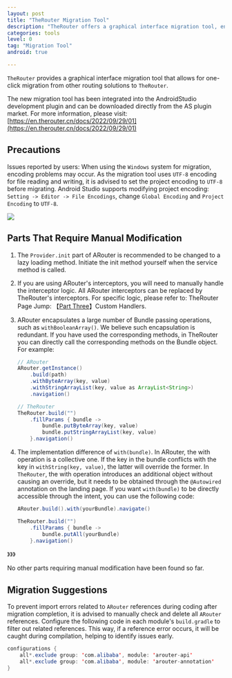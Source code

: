 ```yaml
---
layout: post
title: "TheRouter Migration Tool"
description: "TheRouter offers a graphical interface migration tool, enabling one-click migration from other routing solutions to TheRouter. Currently, it only supports ARouter, with migration from other routing frameworks also in development."
categories: tools
level: 0
tag: "Migration Tool"
android: true

---
```




`TheRouter` provides a graphical interface migration tool that allows for one-click migration from other routing solutions to `TheRouter`.  

The new migration tool has been integrated into the AndroidStudio development plugin and can be downloaded directly from the AS plugin market. For more information, please visit: [https://en.therouter.cn/docs/2022/09/29/01](https://en.therouter.cn/docs/2022/09/29/01)  

## Precautions  

Issues reported by users: When using the `Windows` system for migration, encoding problems may occur. As the migration tool uses `UTF-8` encoding for file reading and writing, it is advised to set the project encoding to `UTF-8` before migrating. Android Studio supports modifying project encoding: `Setting -> Editor -> File Encodings`, change `Global Encoding` and `Project Encoding` to `UTF-8`.   

<img src="{{site.url}}/assets/img/image/encode.jpg" class="blog-img">
  
  
## Parts That Require Manual Modification

1. The `Provider.init` part of ARouter is recommended to be changed to a lazy loading method. Initiate the init method yourself when the service method is called.

2. If you are using ARouter's interceptors, you will need to manually handle the interceptor logic. All ARouter interceptors can be replaced by TheRouter's interceptors. For specific logic, please refer to: TheRouter Page Jump: 【[Part Three](https://en.therouter.cn/docs/2022/08/28/01)】Custom Handlers.

3. ARouter encapsulates a large number of Bundle passing operations, such as `withBooleanArray()`. We believe such encapsulation is redundant. If you have used the corresponding methods, in TheRouter you can directly call the corresponding methods on the Bundle object. For example:

	```java
	// ARouter 
	ARouter.getInstance()
		.build(path)
		.withByteArray(key, value)
		.withStringArrayList(key, value as ArrayList<String>)
		.navigation()
	
	// TheRouter
	TheRouter.build("")
		.fillParams { bundle ->
		    bundle.putByteArray(key, value)
		    bundle.putStringArrayList(key, value)
		}.navigation()
	
	```

4. The implementation difference of `with(bundle)`. In ARouter, the with operation is a collective one. If the key in the bundle conflicts with the key in `withString(key, value)`, the latter will override the former.
In `TheRouter`, the with operation introduces an additional object without causing an override, but it needs to be obtained through the `@Autowired` annotation on the landing page.
If you want `with(bundle)` to be directly accessible through the intent, you can use the following code:

	```java
	ARouter.build().with(yourBundle).navigate()
	
	TheRouter.build("")
		.fillParams { bundle ->
		    bundle.putAll(yourBundle)
		}.navigation()
	
	```
	
》》》

No other parts requiring manual modification have been found so far.

## Migration Suggestions

To prevent import errors related to `ARouter` references during coding after migration completion, it is advised to manually check and delete all `ARouter` references. Configure the following code in each module's `build.gradle` to filter out related references. This way, if a reference error occurs, it will be caught during compilation, helping to identify issues early.   

```java
configurations {
    all*.exclude group: 'com.alibaba', module: 'arouter-api'
    all*.exclude group: 'com.alibaba', module: 'arouter-annotation'
}

```